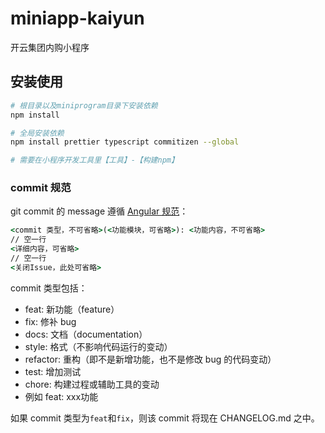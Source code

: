 # miniapp-kaiyun

开云集团内购小程序

## 安装使用

```bash
# 根目录以及miniprogram目录下安装依赖
npm install

# 全局安装依赖
npm install prettier typescript commitizen --global

# 需要在小程序开发工具里【工具】-【构建npm】
```

### commit 规范

git commit 的 message 遵循 [Angular 规范](https://docs.google.com/document/d/1QrDFcIiPjSLDn3EL15IJygNPiHORgU1_OOAqWjiDU5Y/edit#heading=h.greljkmo14y0)：

```cmd
<commit 类型，不可省略>(<功能模块，可省略>): <功能内容，不可省略>
// 空一行
<详细内容，可省略>
// 空一行
<关闭Issue，此处可省略>
```

commit 类型包括：

- feat: 新功能（feature）
- fix: 修补 bug
- docs: 文档（documentation）
- style: 格式（不影响代码运行的变动）
- refactor: 重构（即不是新增功能，也不是修改 bug 的代码变动）
- test: 增加测试
- chore: 构建过程或辅助工具的变动
- 例如 feat: xxx功能

如果 commit 类型为`feat`和`fix`，则该 commit 将现在 CHANGELOG.md 之中。
